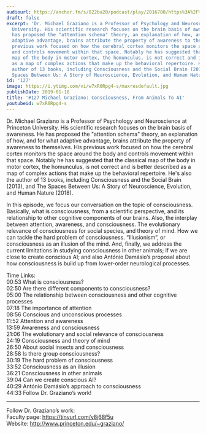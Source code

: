 ```yaml
---
audiourl: https://anchor.fm/s/822ba20/podcast/play/2016780/https%3A%2F%2Fd3ctxlq1ktw2nl.cloudfront.net%2Fproduction%2F2019-0-1%2F7778197-44100-2-aeb0905f3ddcb.m4a
draft: false
excerpt: 'Dr. Michael Graziano is a Professor of Psychology and Neuroscience at Princeton
  University. His scientific research focuses on the brain basis of awareness. He
  has proposed the "attention schema" theory, an explanation of how, and for what
  adaptive advantage, brains attribute the property of awareness to themselves. His
  previous work focused on how the cerebral cortex monitors the space around the body
  and controls movement within that space. Notably he has suggested that the classical
  map of the body in motor cortex, the homunculus, is not correct and is better described
  as a map of complex actions that make up the behavioral repertoire. He''s also the
  author of 13 books, including Consciousness and the Social Brain (2013), and The
  Spaces Between Us: A Story of Neuroscience, Evolution, and Human Nature (2018).'
id: '127'
image: https://i.ytimg.com/vi/w7xR0Rpg4-s/maxresdefault.jpg
publishDate: 2019-01-18
title: '#127 Michael Graziano: Consciousness, From Animals To AI'
youtubeid: w7xR0Rpg4-s
---
```

<div class="timelinks">

Dr. Michael Graziano is a Professor of Psychology and Neuroscience at Princeton University. His scientific research focuses on the brain basis of awareness. He has proposed the "attention schema" theory, an explanation of how, and for what adaptive advantage, brains attribute the property of awareness to themselves. His previous work focused on how the cerebral cortex monitors the space around the body and controls movement within that space. Notably he has suggested that the classical map of the body in motor cortex, the homunculus, is not correct and is better described as a map of complex actions that make up the behavioral repertoire. He's also the author of 13 books, including Consciousness and the Social Brain (2013), and The Spaces Between Us: A Story of Neuroscience, Evolution, and Human Nature (2018).

In this episode, we focus our conversation on the topic of consciousness. Basically, what is consciousness, from a scientific perspective, and its relationship to other cognitive components of our brains. Also, the interplay between attention, awareness, and consciousness. The evolutionary relevance of consciousness for social species, and theory of mind. How we can tackle the hard problem of consciousness. “Illusionism”, or consciousness as an illusion of the mind. And, finally, we address the current limitations in studying consciousness in other animals; if we are close to create conscious AI; and also António Damásio’s proposal about how consciousness is build up from lower-order neurological processes.

Time Links:  
<time>00:53</time> What is consciousness?  
<time>02:50</time> Are there different components to consciousness?                     
<time>05:00</time> The relationship between consciousness and other cognitive processes                     
<time>07:18</time> The importance of attention              
<time>08:56</time> Conscious and unconscious processes       
<time>11:52</time> Attention and awareness      
<time>13:59</time> Awareness and consciousness  
<time>21:06</time> The evolutionary and social relevance of consciousness  
<time>24:19</time> Consciousness and theory of mind  
<time>26:50</time> About social insects and consciousness  
<time>28:58</time> Is there group consciousness?  
<time>30:19</time> The hard problem of consciousness  
<time>33:52</time> Consciousness as an illusion  
<time>36:21</time> Consciousness in other animals  
<time>39:04</time> Can we create conscious AI?  
<time>40:29</time> António Damásio’s approach to consciousness  
<time>44:33</time> Follow Dr. Graziano’s work!    

---

Follow Dr. Graziano’s work:  
Faculty page: https://tinyurl.com/y8j68f5u  
Website: http://www.princeton.edu/~graziano/
</div>

